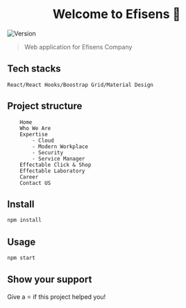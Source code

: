 <h1 align="center">Welcome to Efisens 👋</h1>
<p>
  <img alt="Version" src="https://img.shields.io/badge/version-0.1.0-blue.svg?cacheSeconds=2592000" />
</p>

> Web application for Efisens Company
## Tech stacks

```
React/React Hooks/Boostrap Grid/Material Design
```

## Project structure
```$xslt
    Home
    Who We Are
    Expertise
        - Cloud
        - Modern Workplace
        - Security
        - Service Manager
    Effectable Click & Shop
    Effectable Laboratory
    Career
    Contact US
```
## Install

```sh
npm install
```

## Usage

```sh
npm start
```

## Show your support

Give a ⭐️ if this project helped you!


